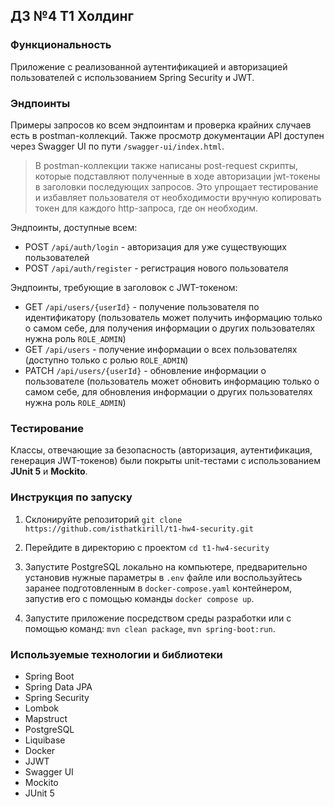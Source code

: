 ## ДЗ №4 Т1 Холдинг

### Функциональность

Приложение c реализованной аутентификацией и авторизацией пользователей с использованием Spring Security и JWT.


### Эндпоинты

Примеры запросов ко всем эндпоинтам и проверка крайних случаев есть в postman-коллекций. Также просмотр документации
API доступен через Swagger UI по пути `/swagger-ui/index.html`.

> В postman-коллекции также написаны post-request скрипты, которые подставляют полученные в ходе авторизации jwt-токены
> в заголовки последующих запросов. Это упрощает тестирование и избавляет пользователя от необходимости вручную 
> копировать токен для каждого http-запроса, где он необходим.

Эндпоинты, доступные всем:

- POST `/api/auth/login` - авторизация для уже существующих пользователей
- POST `/api/auth/register` - регистрация нового пользователя

Эндпоинты, требующие в заголовок с JWT-токеном:

- GET `/api/users/{userId}` - получение пользователя по идентификатору (пользователь может получить информацию только о самом себе,
для получения информации о других пользователях нужна роль `ROLE_ADMIN`)
- GET `/api/users` - получение информации о всех пользователях (доступно только с ролью `ROLE_ADMIN`)
- PATCH `/api/users/{userId}` - обновление информации о пользователе (пользователь может обновить информацию только о самом себе,
для обновления информации о других пользователях нужна роль `ROLE_ADMIN`)

### Тестирование

Классы, отвечающие за безопасность (авторизация, аутентификация, генерация JWT-токенов) были покрыты unit-тестами
с использованием **JUnit 5** и **Mockito**.

### Инструкция по запуску

1. Склонируйте репозиторий `git clone https://github.com/isthatkirill/t1-hw4-security.git`

2. Перейдите в директорию с проектом `cd t1-hw4-security`

3. Запустите PostgreSQL локально на компьютере, предварительно установив нужные параметры в `.env` файле или воспользуйтесь заранее подготовленным в `docker-compose.yaml` контейнером, запустив его с помощью команды `docker compose up`.

4. Запустите приложение посредством среды разработки или с помощью команд: `mvn clean package`, `mvn spring-boot:run`.

### Используемые технологии и библиотеки

- Spring Boot
- Spring Data JPA
- Spring Security
- Lombok
- Mapstruct
- PostgreSQL
- Liquibase
- Docker
- JJWT
- Swagger UI
- Mockito
- JUnit 5
